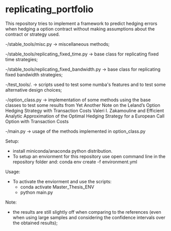 # replicating_portfolio

This repository tries to implement a framework to predict hedging errors when hedging a option contract without making assumptions about the contract or strategy used.

-/stable_tools/misc.py -> miscellaneous methods;

-/stable_tools/replicating_fixed_time.py -> base class for replicating fixed time strategies;

-/stable_tools/replicating_fixed_bandwidth.py -> base class for replicating fixed bandwidth strategies;

-/test_tools/. -> scripts used to test some numba's features and to test some alternative design choices;

-/option_class.py -> implementation of some methods using the base classes to test some results from Yet Another Note on the Leland’s Option Hedging Strategy with Transaction Costs Valeri I. Zakamouline and Efficient Analytic Approximation of the Optimal Hedging Strategy for a European Call Option with Transaction Costs


-/main.py -> usage of the methods implemented in option_class.py 

Setup:
- install miniconda/anaconda python distribution.
- To setup an enviorment for this repository use open command line in the repository folder and:
conda env create -f environment.yml

Usage:
- To activate the enviorment and use the scripts:
  - conda activate Master_Thesis_ENV
  - python main.py

Note:
- the results are still slightly off when comparing to the references (even when using large samples and considering the confidence intervals over the obtained results);



  
